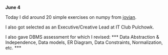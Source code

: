 **June 4**

Today I did around 20 simple exercises on numpy from  [jovian](http://jovian.ml).

I also got selected as an Executive/Creative Lead at IT Club Pulchowk.

I also gave DBMS assessment for which I revised:
*** Data Abstraction & Independence, Data models, ER Diagram, Data Constraints, Normalization, etc. ***